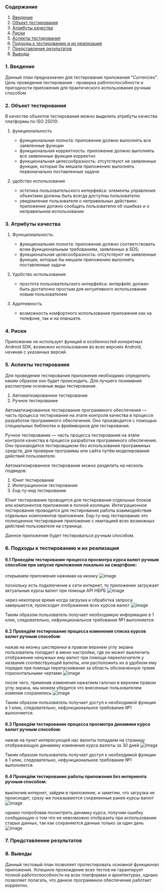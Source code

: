 
### Содержание
  1. [Введение](#1)
  2. [Объект тестирования](#2)
  3. [Атрибуты качества](#3)
  4. [Риски](#4)
  5. [Аспекты тестирования](#5)<br>
  6. [Подходы к тестированию и их реализация](#6)
  7. [Представление результатов](#7)
  8. [Выводы](#8)


<a name="1"></a>
### 1. Введение

Данный план предназначен для тестирования приложения "Currencies". Цель проведения тестирования - проверка работоспособности и пригодности приложения для практического использования ручным способом

<a name="2"></a>
### 2. Объект тестирования

В качестве объектов тестирования можно выделить атрибуты качества платформы по ISO 25010:

1. функциональность

	- функциональная полнота: приложение должно выполнять все заявленные функции
	- функциональная корректность: приложение должно выполнять все заявленные функции корректно
	- функциональная целесообразность: отсутствуют не заявленные функции, которые бы мешали приложению выполнять первоначально поставленные задачи

2. удобство использования

	- эстетика пользовательского интерфейса: элементы управления объектами должны быть всегда доступны пользователю
	- уведомление пользователя о неправильных действиях: приложение должно сообщать пользователю об ошибках и о неправильном использовании

<a name="3"></a>
### 3. Атрибуты качества

1. Функциональность:

    - функциональная полнота: приложение должно соответствовать всем функциональным требованиям, заявленных в SDS;
    - функциональная целесообразность: отсутствуют не заявленные функции, которые бы мешали приложению выполнять поставленные задачи
    
2. Удобство использования:

    - простота пользовательского интерфейса: интерфейс должен быть достаточно простым для интуитивного использования новым пользователем
    
      
3. Адаптивность

    - возможность комфортного использования приложения как на телефоне, так и на планшете.

<a name="4"></a>
### 4. Риски

Приложение не использует функций и особенностей конкретных Android SDK, возможно использование во всех версиях Android, начиная с указанных версий.

<a name="5"></a>
### 5. Аспекты тестирования

Для проведения тестирования приложения необходимо определить каким образом оно будет происходить. Для лучшего понимания рассмотрим основные виды тестирования.

1. Автоматизированное тестирование
2. Ручное тестирование

Автоматизированное тестирование программного обеспечения — часть процесса тестирования на этапе контроля качества в процессе разработки программного обеспечения. Оно производится с помощью специальных библиотек и фреймворков для тестирования.

Ручное тестирование — часть процесса тестирования на этапе контроля качества в процессе разработки программного обеспечения. Оно производится тестировщиком без использования программных средств, для проверки программы или сайта путём моделирования действий пользователя.

Автоматизированное тестирование можно разделить на несколь подвидов:

1. Юнит тестирование
2. Интеграционное тестирование
3. Енд-ту-енд тестирование

Юнит тестирование проводится для тестирования отдельных блоков или компонентов приложения в полной изоляции.
Интеграционное тестирование проводится для тестирования работы взаимодействия отдельных компонентов приложения.
Енд-ту-енд тестирование это полноценное тестирование приложение с имитацией всех возможных действий пользователя на странице.

Данное приложение будет тестироваться ручным способом.

<a name="6"></a>
### 6. Подходы к тестированию и их реализация

#### 6.1 Проведём тестирование процесса просмотра курса валют ручным способом при запуске приложения локально на смартфоне:

открываем приложение нажимая на иконку
![image](https://user-images.githubusercontent.com/70812017/206196927-0717ae33-83e5-4274-a78d-c41667a073b6.png)

поскольку есть подключение к сети интернет, то приложение загружает актуальные курсы валют при помощи API НБРБ
![image](https://user-images.githubusercontent.com/70812017/206197749-7f67d274-a48a-43cd-9603-7e062bf54217.png)

через некоторое время когда загрузка и обработка запроса завершается, происходит отображение всех курсов валют
![image](https://user-images.githubusercontent.com/70812017/206197854-10284732-52aa-4e16-832a-0469a2808b8c.png)

Таким образом пользователь получает необходимую информацию в 1 клик, следовательно, нефункциональное требование №1 выполняется.

#### 6.2 Проведём тестирование процесса изменения списка курсов валют ручным способом:

нажав на иконку шестеренки в правом верхнем углу экрана пользователь попадает в меню настройки, где он может выключить отображение ненужных ему валют при помощи переключателя у названия соотвествующей валюты, или расположить их в удобном ему порядке при помощи перетаскивания за область обозначенную тремя горизонтальными чертами
![image](https://user-images.githubusercontent.com/70812017/206198279-89b3df23-0d6f-44dd-b8d3-597eec9d5a42.png)

после чего, применив изменения нажатием галочки в верхнем правом углу экрана, мы можем убедится что внесенные пользователем измения сохранились
![image](https://user-images.githubusercontent.com/70812017/206198440-ed237b89-07ae-4575-bb47-5deda1d9eac0.png)

Таким образом пользователь получает доступ к необходимой функции в 1 клик, следовательно, нефункциональное требование №1 выполняется.

#### 6.3 Проведём тестирование процесса просмотра динамики курса валют ручным способом:

нажав на пункт интересующей нас валюты попадаем на страницу отображающую динамику изменения курса валюты за 30 дней
![image](https://user-images.githubusercontent.com/70812017/206198724-36c000e3-dbc4-4a28-ab58-8fbd26b34436.png)


Таким образом пользователь получает доступ к необходимой функции в 1 клик, следовательно, нефункциональное требование №1 выполняется.

#### 6.4 Проведём тестирование работы приложения без интернента ручным способом:

выключив интернет, зайдем в приложение, и заметим, что загрузка не происходит, сразу же показываются сохраненные ранее курсы валют
![image](https://user-images.githubusercontent.com/70812017/206198808-5a5be69d-e7b9-482a-b037-7573e0eddc42.png)

однако попробовав посмотреть динамку курса, получим ошибку сообщающую о том что ее невозможно отобразить при использовании старых данных, так как сохраняются данные только за один день
![image](https://user-images.githubusercontent.com/70812017/206198995-a39cca04-9895-4289-ac97-de68fa690c77.png)


<a name="7"></a>
### 7. Представление результатов

<a name="8"></a>
### 8. Выводы
Данный тестовый план позволяет протестировать основной функционал приложения. Успешное прохождение всех тестов не гарантирует полной работоспособности на всех платформах и архитектурах, однако позволяет полагать, что данное программное обеспечение работает корректно.

